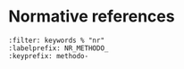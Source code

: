 # Normative references

```{bibliography}
:filter: keywords % "nr"
:labelprefix: NR_METHODO_
:keyprefix: methodo-
```